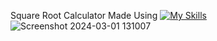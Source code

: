 Square Root Calculator Made Using  [![My Skills](https://skillicons.dev/icons?i=html,css,javascript)](https://skillicons.dev) 
![Screenshot 2024-03-01 131007](https://github.com/Kingsman119/Square-Root/assets/154053800/35988cb8-5ddd-4c5a-88f2-41820263e963)
